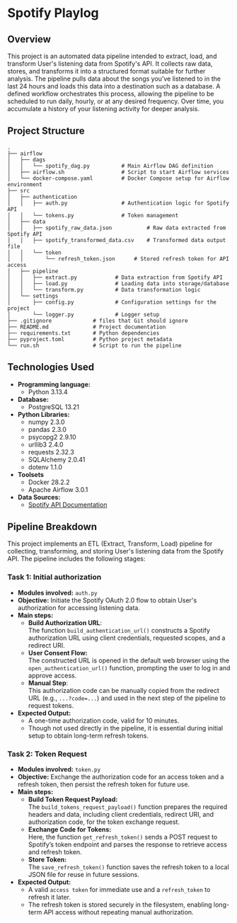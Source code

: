 # Spotify Playlog

## Overview
This project is an automated data pipeline intended to extract, load, and transform User's listening data from Spotify's API.
It collects raw data, stores, and transforms it into a structured format suitable for further analysis.
The pipeline pulls data about the songs you’ve listened to in the last 24 hours and loads this data into a destination such as a database.
A defined workflow orchestrates this process, allowing the pipeline to be scheduled to run daily, hourly, or at any desired frequency. Over time, you accumulate a history of your listening activity for deeper analysis.

## Project Structure
```
.
├── airflow
│   ├── dags
│   │   └── spotify_dag.py          # Main Airflow DAG definition
│   ├── airflow.sh                  # Script to start Airflow services
│   └── docker-compose.yaml         # Docker Compose setup for Airflow environment
├── src
│   ├── authentication
│   │   ├── auth.py                 # Authentication logic for Spotify API
│   │   └── tokens.py               # Token management
│   ├── data
│   │   ├── spotify_raw_data.json           # Raw data extracted from Spotify API
│   │   ├── spotify_transformed_data.csv    # Transformed data output file
│   │   └── token
│   │       └── refresh_token.json      # Stored refresh token for API access
│   ├── pipeline
│   │   ├── extract.py            # Data extraction from Spotify API
│   │   ├── load.py               # Loading data into storage/database
│   │   └── transform.py          # Data transformation logic
│   └── settings
│       ├── config.py             # Configuration settings for the project
│       └── logger.py             # Logger setup
├── .gitignore             # files that Git should ignore
├── README.md              # Project documentation
├── requirements.txt       # Python dependencies
├── pyproject.toml         # Python project metadata 
└── run.sh                 # Script to run the pipeline
```

## Technologies Used
- **Programming language:** 
  - Python 3.13.4
- **Database:** 
  - PostgreSQL 13.21
- **Python Libraries:**
  - numpy 2.3.0
  - pandas 2.3.0
  - psycopg2 2.9.10
  - urllib3 2.4.0
  - requests 2.32.3
  - SQLAlchemy 2.0.41
  - dotenv 1.1.0
- **Toolsets**
  - Docker 28.2.2
  - Apache Airflow 3.0.1
- **Data Sources:**
  - [Spotify API Documentation](https://developer.spotify.com/documentation/web-api)

## Pipeline Breakdown
This project implements an ETL (Extract, Transform, Load) pipeline for collecting, transforming, and storing User's listening data from the Spotify API. The pipeline includes the following stages:

### Task 1: Initial authorization
- **Modules involved:** `auth.py`
- **Objective:** Initiate the Spotify OAuth 2.0 flow to obtain User's authorization for accessing listening data.
- **Main steps:**
  - **Build Authorization URL**: 
  <br> The function `build_authentication_url()` constructs a Spotify authorization URL using client credentials, requested scopes, and a redirect URI.
  - **User Consent Flow:**
  <br> The constructed URL is opened in the default web browser using the `open_authentication_url()` function, prompting the user to log in and approve access.
  - **Manual Step**:
  <br> This authorization code can be manually copied from the redirect URL (e.g., `...?code=...`) and used in the next step of the pipeline to request tokens.
- **Expected Output:**
  - A one-time authorization code, valid for 10 minutes.
  - Though not used directly in the pipeline, it is essential during initial setup to obtain long-term refresh tokens.

### Task 2: Token Request
- **Modules involved:** `token.py`
- **Objective:** Exchange the authorization code for an access token and a refresh token, then persist the refresh token for future use.
- **Main steps:**
  - **Build Token Request Payload:**
  <br> The `build_tokens_request_payload()` function prepares the required headers and data, including client credentials, redirect URI, and authorization code, for the token exchange request.
  - **Exchange Code for Tokens:**
  <br> Here, the function `get_refresh_token()` sends a POST request to Spotify’s token endpoint and parses the response to retrieve access and refresh token.
  - **Store Token:**
  <br> The `save_refresh_token()` function saves the refresh token to a local JSON file for reuse in future sessions.
- **Expected Output:**
  - A valid `access token` for immediate use and a `refresh_token` to refresh it later.
  - The refresh token is stored securely in the filesystem, enabling long-term API access without repeating manual authorization.